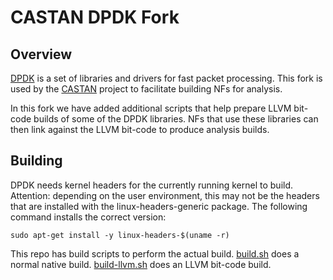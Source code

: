 # CASTAN DPDK Fork

## Overview

[DPDK](https://www.dpdk.org/) is a set of libraries and drivers for fast packet processing.
This fork is used by the [CASTAN](https://github.com/nal-epfl/castan) project to facilitate building NFs for analysis.

In this fork we have added additional scripts that help prepare LLVM bit-code builds of some of the DPDK libraries.
NFs that use these libraries can then link against the LLVM bit-code to produce analysis builds.


## Building

DPDK needs kernel headers for the currently running kernel to build.
Attention: depending on the user environment, this may not be the headers that are installed with the linux-headers-generic package.
The following command installs the correct version:

    sudo apt-get install -y linux-headers-$(uname -r)

This repo has build scripts to perform the actual build.
[build.sh](build.sh) does a normal native build.
[build-llvm.sh](build-llvm.sh) does an LLVM bit-code build.
